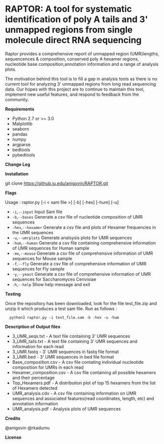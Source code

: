 # RAPTOR: A tool for systematic identification of poly A tails and 3' unmapped regions from single molecule direct RNA sequencing

Raptor provides a comprehensive report of unmapped region (UMR)lengths, sequencences & composition, conserved poly A hexamer regions, nucleotide base composition,annotation information and a range of analysis plots.

The motivation behind this tool is to fill a gap in analysis tools as there is no current tool for analyzing 3' unmapped regions from long read sequencing data. Our hopes with this project are to continue to maintain this tool, implement new useful features, and respond to feedback from the community.

**Requirements**
  
- Python 2.7 or >= 3.0
- Matplotlib 
- seaborn 
- pandas 
- numpy 
- argparse 
- bedtools
- pybedtools

**Change Log**




**Installation**

git clone https://github.iu.edu/anigovin/RAPTOR.git


**Flags**


 Usage : raptor.py [-i < sam file >] [-b] [-hex] [-hum] [-u]
 - `-i`,`--input` Input Sam file
 - `-b`,`--bases` Generate a csv file of nucleotide composition of UMR sequences
 - `-hex`,`--hexamer` Generate a csv file and plots of Hexamer frequencies in the UMR sequences
 - `-u`,`--umrplots` Generate analsysis plots for UMR sequences
 - `-hum`,`--human` Generate a csv file containing comprehensive information of UMR sequences for Human sample
 - `-mo`,`--mouse` Generate a csv file of comprehensive information of UMR sequences for Mouse sample
 - `-f`,`--fly` Generate a csv file of comprehensive information of UMR sequences for Fly sample
 - `-y`,`--yeast` Generate a csv file of comprehensive information of UMR sequences for Saccharomyces Cerivisiae
 - `-h`,`--help` Show help message and exit


**Testing**

Once the repository has been downloaded, look for the file test_file.zip and unzip it which produces a test sam file.
Run as follows :
      
      python3 raptor.py -i test_file.sam -b -hex -u -hum

**Description of Output files** 

- 3_UMR_seqs.txt - A text file containing 3' UMR sequences 
- 3_UMR_tails.txt - A text file containing 3' UMR sequences and information for each read 
- 3_UMR.fastq - 3' UMR sequences in fastq file format 
- 3_UMR.bed - 3' UMR sequences in bed file format
- Base_composition.csv - A csv file contating individual nucleotide composition for UMRs in each read
- Hexamer_composition.csv - A csv file containing all possible hexamers and their percentage
- Top_Hexamers.pdf - A distribution plot of top 15 hexamers from the list of Hexamers detected
- UMR_analysis.cdv - A csv file containing information on UMR sequences and associated features(read coordinates, length, etc)  and annotation information
- UMR_analysis.pdf - Analysis plots of UMR sequences 



**Credits**

@anigovin
@rkadumu

**License**
